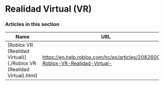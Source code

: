 # Realidad Virtual (VR)  
### Articles in this section
Name|URL
-|-
[Roblox VR (Realidad Virtual)](./Roblox VR (Realidad Virtual).html) |https://en.help.roblox.com/hc/es/articles/208260046-Roblox-VR-Realidad-Virtual-
